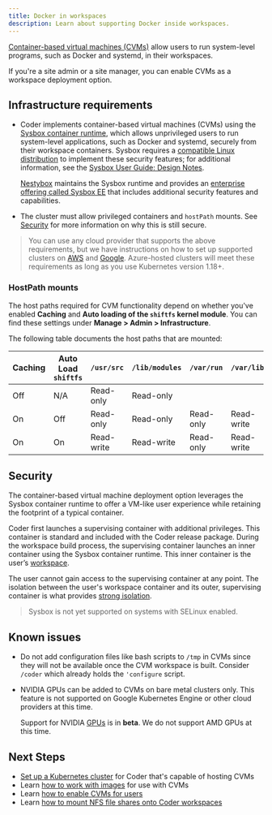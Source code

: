 ```yaml
---
title: Docker in workspaces
description: Learn about supporting Docker inside workspaces.
---
```


[Container-based virtual machines (CVMs)](../../../workspaces/cvms.md) allow
users to run system-level programs, such as Docker and systemd, in their
workspaces.

If you're a site admin or a site manager, you can enable CVMs as a workspace
deployment option.

## Infrastructure requirements

- Coder implements container-based virtual machines (CVMs) using the
  [Sysbox container runtime](https://github.com/nestybox/sysbox), which allows
  unprivileged users to run system-level applications, such as Docker and
  systemd, securely from their workspace containers. Sysbox requires a
  [compatible Linux distribution](https://github.com/nestybox/sysbox/blob/master/docs/distro-compat.md)
  to implement these security features; for additional information, see the
  [Sysbox User Guide: Design Notes](https://github.com/nestybox/sysbox/blob/master/docs/user-guide/design.md).

  [Nestybox](https://www.nestybox.com/) maintains the Sysbox runtime and
  provides an
  [enterprise offering called Sysbox EE](https://www.nestybox.com/sysbox-ee)
  that includes additional security features and capabilities.

- The cluster must allow privileged containers and `hostPath` mounts. See
  [Security](#security) for more information on why this is still secure.

> You can use any cloud provider that supports the above requirements, but we
> have instructions on how to set up supported clusters on
> [AWS](../../../setup/kubernetes/aws.md) and
> [Google](../../../setup/kubernetes/google.md). Azure-hosted clusters will meet
> these requirements as long as you use Kubernetes version 1.18+.

### HostPath mounts

The host paths required for CVM functionality depend on whether you've enabled
**Caching** and **Auto loading of the `shiftfs` kernel module**. You can find
these settings under **Manage > Admin > Infrastructure**.

The following table documents the host paths that are mounted:

<!-- markdownlint-disable -->

| Caching | Auto Load `shiftfs` | `/usr/src` | `/lib/modules` | `/var/run` | `/var/lib` |
| ------- | ------------------- | ---------- | -------------- | ---------- | ---------- |
| Off     | N/A                 | Read-only  | Read-only      |            |            |
| On      | Off                 | Read-only  | Read-only      | Read-only  | Read-write |
| On      | On                  | Read-write | Read-write     | Read-only  | Read-write |

<!-- markdownlint-restore -->

## Security

The container-based virtual machine deployment option leverages the Sysbox
container runtime to offer a VM-like user experience while retaining the
footprint of a typical container.

Coder first launches a supervising container with additional privileges. This
container is standard and included with the Coder release package. During the
workspace build process, the supervising container launches an inner container
using the Sysbox container runtime. This inner container is the user’s
[workspace](../../../workspaces/index.md).

The user cannot gain access to the supervising container at any point. The
isolation between the user's workspace container and its outer, supervising
container is what provides
[strong isolation](https://github.com/nestybox/sysbox/blob/master/docs/user-guide/security.md).

> Sysbox is not yet supported on systems with SELinux enabled.

## Known issues

- Do not add configuration files like bash scripts to `/tmp` in CVMs since they will not
  be available once the CVM workspace is built. Consider `/coder` which already
  holds the `'configure` script.

- NVIDIA GPUs can be added to CVMs on bare metal clusters only. This feature is
  not supported on Google Kubernetes Engine or other cloud providers at this
  time.

  Support for NVIDIA [GPUs](../gpu-acceleration.md) is in **beta**. We do not
  support AMD GPUs at this time.

## Next Steps

- [Set up a Kubernetes cluster](cluster-setup.md) for Coder that's capable of
  hosting CVMs
- Learn [how to work with images](images.md) for use with CVMs
- Learn [how to enable CVMs for users](management.md)
- Learn
  [how to mount NFS file shares onto Coder workspaces](../../../guides/admin/nfs.md)
